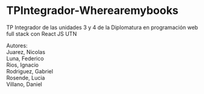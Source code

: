 # TPIntegrador-Wherearemybooks
TP Integrador de las unidades 3 y 4 de la Diplomatura en programación web full stack con React JS UTN

Autores: <br/>
Juarez, Nicolas <br/>
Luna, Federico <br/>
Rios, Ignacio <br/>
Rodriguez, Gabriel <br/>
Rosende, Lucia <br/>
Villano, Daniel <br/>

